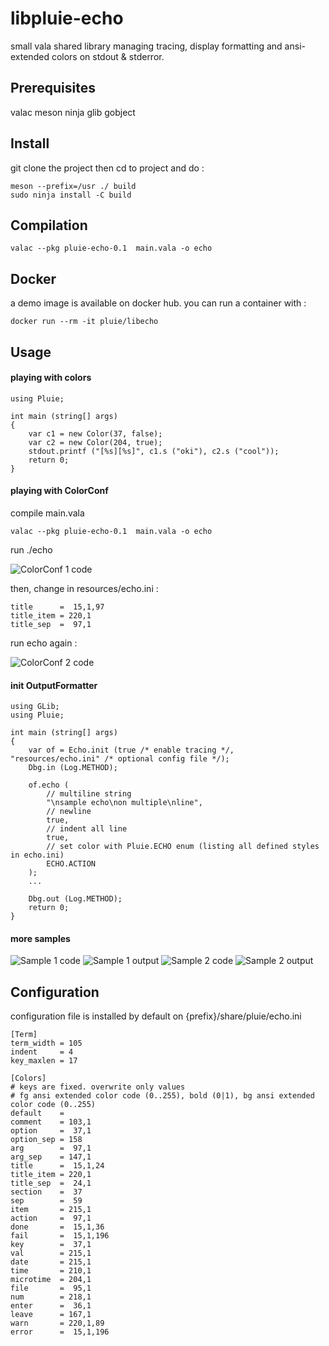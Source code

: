 # libpluie-echo

small vala shared library managing tracing, display formatting and ansi-extended colors on stdout & stderror.


## Prerequisites

valac meson ninja glib gobject


## Install

git clone the project then cd to project and do :

```
meson --prefix=/usr ./ build
sudo ninja install -C build
```

## Compilation

```
valac --pkg pluie-echo-0.1  main.vala -o echo
```

## Docker

a demo image is available on docker hub. you can run a container with :

```
docker run --rm -it pluie/libecho
```

## Usage

#### playing with colors
```
using Pluie;

int main (string[] args)
{
    var c1 = new Color(37, false);
    var c2 = new Color(204, true);
    stdout.printf ("[%s][%s]", c1.s ("oki"), c2.s ("cool"));
    return 0;
}
```

#### playing with ColorConf

compile main.vala
```
valac --pkg pluie-echo-0.1  main.vala -o echo
```

run ./echo

![ColorConf 1 code](https://www.meta-tech.academy/img/libpluie-echo_sample_colorconf1.png)

then, change in resources/echo.ini :  
```
title      =  15,1,97
title_item = 220,1
title_sep  =  97,1
```

run echo again :

![ColorConf 2 code](https://www.meta-tech.academy/img/libpluie-echo_sample_colorconf2.png)


#### init OutputFormatter
```
using GLib;
using Pluie;

int main (string[] args)
{
    var of = Echo.init (true /* enable tracing */, "resources/echo.ini" /* optional config file */);
    Dbg.in (Log.METHOD);
    
    of.echo (
        // multiline string
        "\nsample echo\non multiple\nline", 
        // newline
        true,
        // indent all line
        true,
        // set color with Pluie.ECHO enum (listing all defined styles in echo.ini)
        ECHO.ACTION
    );
    ...

    Dbg.out (Log.METHOD);
    return 0;
}
```

#### more samples

![Sample 1 code](https://www.meta-tech.academy/img/libpluie-echo_sample_code1.png?tmp=1)
![Sample 1 output](https://www.meta-tech.academy/img/libpluie-echo_sample1.png?tmp=1)
![Sample 2 code](https://www.meta-tech.academy/img/libpluie-echo_sample_code2.png?tmp=1)
![Sample 2 output](https://www.meta-tech.academy/img/libpluie-echo_sample2.png?tmp=1)


## Configuration

configuration file is installed by default on {prefix}/share/pluie/echo.ini

```
[Term]
term_width = 105
indent     = 4
key_maxlen = 17

[Colors]
# keys are fixed. overwrite only values
# fg ansi extended color code (0..255), bold (0|1), bg ansi extended color code (0..255)
default    =
comment    = 103,1
option     =  37,1
option_sep = 158
arg        =  97,1
arg_sep    = 147,1
title      =  15,1,24
title_item = 220,1
title_sep  =  24,1
section    =  37
sep        =  59
item       = 215,1
action     =  97,1
done       =  15,1,36
fail       =  15,1,196
key        =  37,1
val        = 215,1
date       = 215,1
time       = 210,1
microtime  = 204,1
file       =  95,1
num        = 218,1
enter      =  36,1
leave      = 167,1
warn       = 220,1,89
error      =  15,1,196
```
